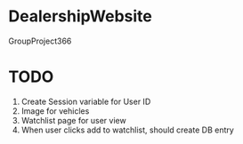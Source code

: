 # DealershipWebsite
GroupProject366

# TODO
1. Create Session variable for User ID
2. Image for vehicles
3. Watchlist page for user view
4. When user clicks add to watchlist, should create DB entry

